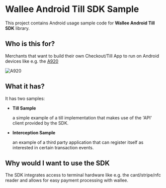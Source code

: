 
# Wallee Android Till SDK Sample

This project contains Android usage sample code for **Wallee Android Till SDK** library.

## Who is this for?
Merchants that want to build their own Checkout/Till App to run on Android devices like
e.g. the [A920](https://www.pax.us/portfolio_page/a920/)

![A920](https://www.pax.us/wp-content/uploads/2019/09/A920-SMB.jpg)

## What it has?

It has two samples:

- **Till Sample**

    a simple example of a till implementation that makes use of the 'API' client provided by the SDK.

- **Interception Sample**

    an example of a third party application that can register itself as interested in certain transaction events.

## Why would I want to use the SDK
The SDK integrates access to terminal hardware like e.g. the card/stripe/nfc reader
and allows for easy payment processing with wallee.